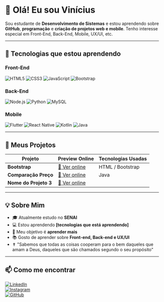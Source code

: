 # 👋 Olá! Eu sou Vinícius

Sou estudante de **Desenvolvimento de Sistemas** e estou aprendendo sobre **GitHub**, **programação** e **criação de projetos web e mobile**. Tenho interesse especial em Front-End, Back-End, Mobile, UX/UI, etc.

---

## 🎯 Tecnologias que estou aprendendo

### Front-End
![HTML5](https://img.shields.io/badge/-HTML5-E34F26?style=flat-square&logo=html5&logoColor=white)
![CSS3](https://img.shields.io/badge/-CSS3-1572B6?style=flat-square&logo=css3)
![JavaScript](https://img.shields.io/badge/-JavaScript-F7DF1E?style=flat-square&logo=javascript&logoColor=black)
![Bootstrap](https://img.shields.io/badge/-Bootstrap-7952B3?style=flat-square&logo=bootstrap&logoColor=white)

### Back-End
![Node.js](https://img.shields.io/badge/-Node.js-339933?style=flat-square&logo=node.js&logoColor=white)
![Python](https://img.shields.io/badge/-Python-3776AB?style=flat-square&logo=python&logoColor=white)
![MySQL](https://img.shields.io/badge/-MySQL-4479A1?style=flat-square&logo=mysql&logoColor=white)

### Mobile
![Flutter](https://img.shields.io/badge/-Flutter-02569B?style=flat-square&logo=flutter&logoColor=white)
![React Native](https://img.shields.io/badge/-React_Native-61DAFB?style=flat-square&logo=react&logoColor=black)
![Kotlin](https://img.shields.io/badge/-Kotlin-0095D5?style=flat-square&logo=kotlin&logoColor=white)
![Java](https://img.shields.io/badge/-Java-007396?style=flat-square&logo=java&logoColor=white)

---

## 🚀 Meus Projetos

| Projeto               | Preview Online                        | Tecnologias Usadas        |
|-----------------------|-------------------------------------|--------------------------|
| **Bootstrap** | [🔗 Ver online](https://github.com/vinimsz/Bootstrap) | HTML / Bootstrap         |
| **Comparação Preço** | [🔗 Ver online](https://github.com/vinimsz/GASOLINAouETANOL) | Java|
| **Nome do Projeto 3** | [🔗 Ver online](https://seu-link.com) |         |


---

## 💡 Sobre Mim

- 🎓 Atualmente estudo no **SENAI**
- 💻 Estou aprendendo **[tecnologias que está aprendendo]**
- 🎯 Meu objetivo é **aprender mais**
- 📚 Gosto de aprender sobre **Front-end, Back-end e UX/UI**
- ✝ "Sabemos que todas as coisas cooperam para o bem daqueles que amam a Deus, daqueles que são chamados segundo o seu propósito"

---

## 📫 Como me encontrar

[![LinkedIn](https://img.shields.io/badge/-LinkedIn-blue?style=flat-square&logo=linkedin&logoColor=white)](https://linkedin.com/in/seuusuario)  
[![Instagram](https://img.shields.io/badge/-Instagram-E4405F?style=flat-square&logo=instagram&logoColor=white)](https://instagram.com/vinimsz)  
[![GitHub](https://img.shields.io/badge/-GitHub-181717?style=flat-square&logo=github&logoColor=white)](https://github.com/vinimsz)

